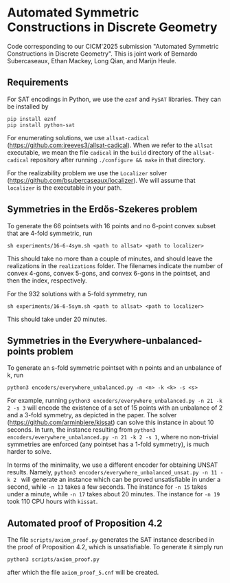# Automated Symmetric Constructions in Discrete Geometry
Code corresponding to our CICM'2025 submission "Automated Symmetric Constructions in Discrete Geometry".
This is joint work of Bernardo Subercaseaux, Ethan Mackey, Long Qian, and Marijn Heule.

## Requirements

For SAT encodings in Python, we use the `eznf` and `PySAT` libraries. They can be installed by
```
pip install eznf
pip install python-sat
```

For enumerating solutions, we use `allsat-cadical` (https://github.com:jreeves3/allsat-cadical). When we refer to the `allsat` executable, we mean the file `cadical` in the `build` directory of the `allsat-cadical` repository after running `./configure && make` in that directory.

For the realizability problem we use the `Localizer` solver (https://github.com/bsubercaseaux/localizer). We will assume that `localizer` is the executable in your path.


## Symmetries in the Erdős-Szekeres problem

To generate the 66 pointsets with 16 points and no 6-point convex subset that are 4-fold symmetric, run
```
sh experiments/16-6-4sym.sh <path to allsat> <path to localizer>
```
This should take no more than a couple of minutes, and should leave the realizations in the `realizations` folder. The filenames indicate the number of convex 4-gons, convex 5-gons, and convex 6-gons in the pointset, and then the index, respectively.

For the 932 solutions with a 5-fold symmetry, run

```
sh experiments/16-6-5sym.sh <path to allsat> <path to localizer>
```

This should take under 20 minutes.

## Symmetries in the Everywhere-unbalanced-points problem

To generate an s-fold symmetric pointset with n points and an unbalance of k, run

```
python3 encoders/everywhere_unbalanced.py -n <n> -k <k> -s <s>
```

For example, running `python3 encoders/everywhere_unbalanced.py -n 21 -k 2 -s 3` will encode the existence of a set of 15 points with an unbalance of 2 and a 3-fold symmetry, as depicted in the paper. The solver (https://github.com/arminbiere/kissat) can solve this instance in about 10 seconds. In turn, the instance resulting from `python3 encoders/everywhere_unbalanced.py -n 21 -k 2 -s 1`, where no non-trivial symmetries are enforced (any pointset has a 1-fold symmetry), is much harder to solve. 

In terms of the minimality, we use a different encoder for obtaining UNSAT results. Namely,
 `python3 encoders/everywhere_unbalanced_unsat.py -n 11 -k 2 ` will generate an instance which can be proved unsatisfiable in under a second, while `-n 13` takes a few seconds. The instance for `-n 15` takes under a minute, while `-n 17` takes about 20 minutes. The instance for `-n 19` took 110 CPU hours with `kissat`.



## Automated proof of Proposition 4.2

The file `scripts/axiom_proof.py` generates the SAT instance described in the proof of Proposition 4.2, which is unsatisfiable. To generate it simply run 

```
python3 scripts/axiom_proof.py
```
after which the file `axiom_proof_5.cnf` will be created. 